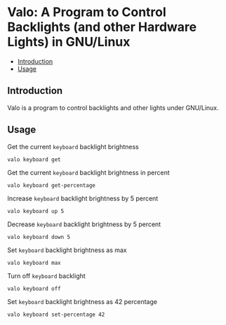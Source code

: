 # Valo: A Program to Control Backlights (and other Hardware Lights) in GNU/Linux

- [Introduction](#introduction)
- [Usage](#usage)

## Introduction

Valo is a program to control backlights and other lights under GNU/Linux.

## Usage

Get the current `keyboard` backlight brightness

    valo keyboard get

Get the current `keyboard` backlight brightness in percent

    valo keyboard get-percentage

Increase `keyboard` backlight brightness by 5 percent

    valo keyboard up 5

Decrease `keyboard` backlight brightness by 5 percent

    valo keyboard down 5

Set `keyboard` backlight brightness as max

    valo keyboard max

Turn off `keyboard` backlight

    valo keyboard off

Set `keyboard` backlight brightness as 42 percentage

    valo keyboard set-percentage 42
